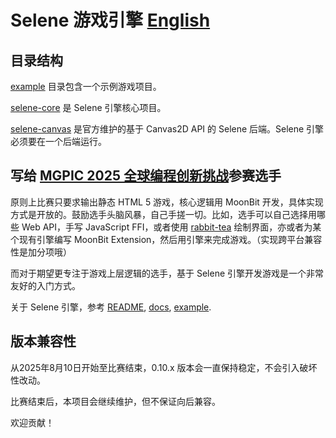 # Selene 游戏引擎 [English](./README.md)

## 目录结构

[example](example/) 目录包含一个示例游戏项目。

[selene-core](selene-core/) 是 Selene 引擎核心项目。

[selene-canvas](selene-canvas/) 是官方维护的基于 Canvas2D API 的 Selene 后端。Selene 引擎必须要在一个后端运行。

## 写给 [MGPIC 2025 全球编程创新挑战](https://www.moonbitlang.cn/2025-mgpic)参赛选手

原则上比赛只要求输出静态 HTML 5 游戏，核心逻辑用 MoonBit 开发，具体实现方式是开放的。鼓励选手头脑风暴，自己手搓一切。比如，选手可以自己选择用哪些 Web API，手写 JavaScript FFI，或者使用 [rabbit-tea](https://github.com/moonbit-community/rabbit-tea) 绘制界面，亦或者为某个现有引擎编写 MoonBit Extension，然后用引擎来完成游戏。（实现跨平台兼容性是加分项哦）

而对于期望更专注于游戏上层逻辑的选手，基于 Selene 引擎开发游戏是一个非常友好的入门方式。

关于 Selene 引擎，参考 [README](./selene-core/README.md), [docs](./docs/tutorial-zh.md), [example](./example/).

## 版本兼容性

从2025年8月10日开始至比赛结束，0.10.x 版本会一直保持稳定，不会引入破坏性改动。

比赛结束后，本项目会继续维护，但不保证向后兼容。

欢迎贡献！
